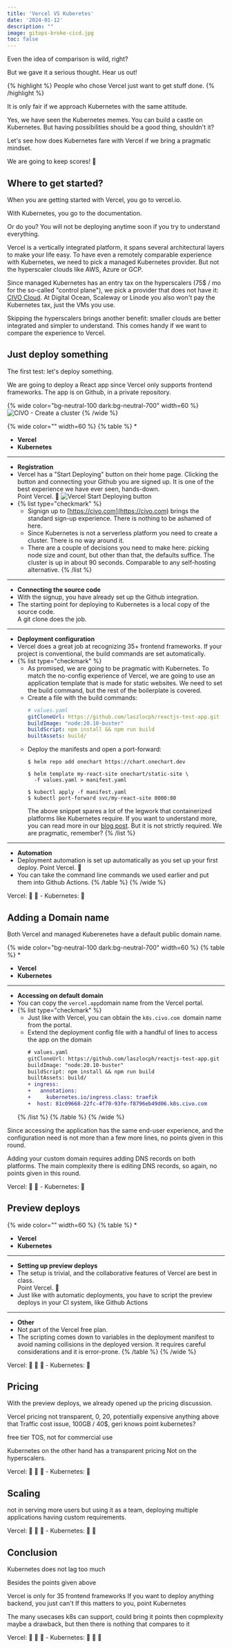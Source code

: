 ```yaml
---
title: 'Vercel VS Kuberetes'
date: '2024-01-12'
description: ""
image: gitops-broke-cicd.jpg
toc: false
---
```


Even the idea of comparison is wild, right?

But we gave it a serious thought. Hear us out!

{% highlight %}
People who chose Vercel just want to get stuff done.
{% /highlight %}

It is only fair if we approach Kubernetes with the same attitude.

Yes, we have seen the Kubernetes memes. You can build a castle on Kubernetes. But having possibilities should be a good thing, shouldn't it?

Let's see how does Kubernetes fare with Vercel if we bring a pragmatic mindset.

We are going to keep scores! 🏀

## Where to get started?

When you are getting started with Vercel, you go to vercel.io.

With Kubernetes, you go to the documentation.

Or do you? You will not be deploying anytime soon if you try to understand everything.

Vercel is a vertically integrated platform, it spans several architectural layers to make your life easy. To have even a remotely comparable experience with Kubernetes, we need to pick a managed Kubernetes provider. But not the hyperscaler clouds like AWS, Azure or GCP.

Since managed Kubernetes has an entry tax on the hyperscalers (75$ / mo for the so-called "control plane"), we pick a provider that does not have it: [CIVO Cloud](https://civo.com). At Digital Ocean, Scaleway or Linode you also won't pay the Kubernetes tax, just the VMs you use. 

Skipping the hyperscalers brings another benefit: smaller clouds are better integrated and simpler to understand. This comes handy if we want to compare the experience to Vercel.

## Just deploy something

The first test: let's deploy something.

We are going to deploy a React app since Vercel only supports frontend frameworks. The app is on Github, in a private repository.

{% wide color="bg-neutral-100 dark:bg-neutral-700" width=60 %}
![CIVO - Create a cluster](/civo-create-cluster.png)
{% /wide %}

{% wide color="" width=60 %}
{% table %}
* 
* **Vercel**
* **Kubernetes**
---
* **Registration**
* Vercel has a "Start Deploying" button on their home page. Clicking the button and connecting your Github you are signed up. It is one of the best experience we have ever seen, hands-down.   
Point Vercel. 🏀 
![Vercel Start Deploying button](/start-deploying.png)
*
  {% list type="checkmark" %}
  * Signign up to [https://civo.com](https://civo.com) brings the standard sign-up experience. There is nothing to be ashamed of here.
  * Since Kubernetes is not a serverless platform you need to create a cluster. There is no way around it.
  * There are a couple of decisions you need to make here: picking node size and count, but other than that, the defaults suffice. The cluster is up in about 90 seconds. Comparable to any self-hosting alternative.
  {% /list %}
---
* **Connecting the source code**
* With the signup, you have already set up the Github integration.
* The starting point for deploying to Kubernetes is a local copy of the source code.  
A git clone does the job.
---
* **Deployment configuration**
* Vercel does a great job at recognizing 35+ frontend frameworks. If your project is conventional, the build commands are set automatically. 
* {% list type="checkmark" %}
  * As promised, we are going to be pragmatic with Kubernetes. To match the no-config experience of Vercel, we are going to use an application template that is made for static websites. We need to set the build command, but the rest of the boilerplate is covered.
  * Create a file with the build commands:
    ```yaml
    # values.yaml
    gitCloneUrl: https://github.com/laszlocph/reactjs-test-app.git
    buildImage: "node:20.10-buster"
    buildScript: npm install && npm run build
    builtAssets: build/
    ```
  * Deploy the manifests and open a port-forward:
    ```
    $ helm repo add onechart https://chart.onechart.dev

    $ helm template my-react-site onechart/static-site \
      -f values.yaml > manifest.yaml
    
    $ kubectl apply -f manifest.yaml
    $ kubectl port-forward svc/my-react-site 8000:80
    ``` 
    The above snippet spares a lot of the legwork that containerized platforms like Kubernetes require. If you want to understand more, you can read more in our [blog post](https://gimlet.io/blog/hosting-static-sites-on-kubernetes). But it is not strictly required. We are pragmatic, remember?
  {% /list %}

--- 
* **Automation**
* Deployment automation is set up automatically as you set up your first deploy. Point Vercel. 🏀 
* You can take the command line commands we used earlier and put them into Github Actions.
{% /table %}
{% /wide %}

Vercel: 🏀 🏀 - Kubernetes: 🚫

## Adding a Domain name

Both Vercel and managed Kuberenetes have a default public domain name.

{% wide color="bg-neutral-100 dark:bg-neutral-700" width=60 %}
{% table %}
* 
* **Vercel**
* **Kubernetes**
---
* **Accessing on default domain**
* You can copy the `vercel.app`domain name from the Vercel portal.
*
  {% list type="checkmark" %}
  * Just like with Vercel, you can obtain the `k8s.civo.com `domain name from the portal.
  * Extend the deployment config file with a handful of lines to access the app on the domain
    ```diff
    # values.yaml
    gitCloneUrl: https://github.com/laszlocph/reactjs-test-app.git
    buildImage: "node:20.10-buster"
    buildScript: npm install && npm run build
    builtAssets: build/
    + ingress:
    +   annotations:
    +     kubernetes.io/ingress.class: traefik
    +  host: 81c09668-22fc-4f70-93fe-f8796eb49d06.k8s.civo.com
    ```
  {% /list %}
{% /table %}
{% /wide %}

Since accessing the application has the same end-user experience, and the configuration need is not more than a few more lines, no points given in this round.

Adding your custom domain requires adding DNS records on both platforms. The main complexity there is editing DNS records, so again, no points given in this round.

Vercel: 🏀 🏀 - Kubernetes: 🚫

## Preview deploys
{% wide color="" width=60 %}
{% table %}
* 
* **Vercel**
* **Kubernetes**
---
* **Setting up preview deploys**
* The setup is trivial, and the collaborative features of Vercel are best in class.  
Point Vercel. 🏀 
* Just like with automatic deployments, you have to script the preview deploys in your CI system, like Github Actions
---
* **Other**
* Not part of the Vercel free plan.
* The scripting comes down to variables in the deployment manifest to avoid naming collisions in the deployed version. It requires careful considerations and it is error-prone.
{% /table %}
{% /wide %}

Vercel: 🏀 🏀 🏀 - Kubernetes: 🚫

## Pricing

With the preview deploys, we already opened up the pricing discussion.

Vercel pricing not transparent, 0, 20, potentially expensive anything above that
Traffic cost issue, 100GB / 40$, geri knows
point kubernetes?

free tier TOS, not for commercial use

Kubernetes on the other hand has a transparent pricing
Not on the hyperscalers.

Vercel: 🏀 🏀 🏀 - Kubernetes: 🏀

## Scaling

not in serving more users
but using it as a team, deploying multiple applications
having custom requirements.

Vercel: 🏀 🏀 🏀 - Kubernetes: 🏀 🏀

## Conclusion

Kubernetes does not lag too much

Besides the points given above

Vercel is only for 35 frontend frameworks
If you want to deploy anything backend, you just can't
If this matters to you, point Kubernetes

The many usecases k8s can support, could bring it points
then copmplexity maybe a drawback, but then there is nothing that compares to it

Vercel: 🏀 🏀 🏀 - Kubernetes: 🏀 🏀 🏀
